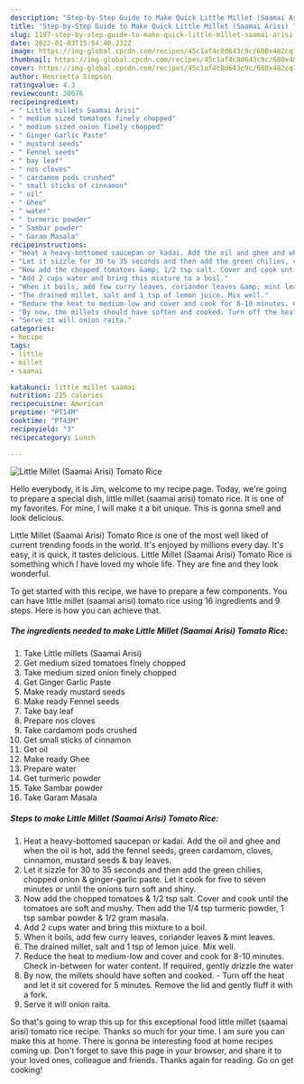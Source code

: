 ```yaml
---
description: "Step-by-Step Guide to Make Quick Little Millet (Saamai Arisi) Tomato Rice"
title: "Step-by-Step Guide to Make Quick Little Millet (Saamai Arisi) Tomato Rice"
slug: 1197-step-by-step-guide-to-make-quick-little-millet-saamai-arisi-tomato-rice
date: 2022-01-03T15:54:40.232Z
image: https://img-global.cpcdn.com/recipes/45c1af4c8d643c9c/680x482cq70/little-millet-saamai-arisi-tomato-rice-recipe-main-photo.jpg
thumbnail: https://img-global.cpcdn.com/recipes/45c1af4c8d643c9c/680x482cq70/little-millet-saamai-arisi-tomato-rice-recipe-main-photo.jpg
cover: https://img-global.cpcdn.com/recipes/45c1af4c8d643c9c/680x482cq70/little-millet-saamai-arisi-tomato-rice-recipe-main-photo.jpg
author: Henrietta Simpson
ratingvalue: 4.3
reviewcount: 30076
recipeingredient:
- " Little millets Saamai Arisi"
- " medium sized tomatoes finely chopped"
- " medium sized onion finely chopped"
- " Ginger Garlic Paste"
- " mustard seeds"
- " Fennel seeds"
- " bay leaf"
- " nos cloves"
- " cardamom pods crushed"
- " small sticks of cinnamon"
- " oil"
- " Ghee"
- " water"
- " turmeric powder"
- " Sambar powder"
- " Garam Masala"
recipeinstructions:
- "Heat a heavy-bottomed saucepan or kadai. Add the oil and ghee and when the oil is hot, add the fennel seeds, green cardamom, cloves, cinnamon, mustard seeds &amp; bay leaves."
- "Let it sizzle for 30 to 35 seconds and then add the green chilies, chopped onion &amp; ginger-garlic paste. Let it cook for five to seven minutes or until the onions turn soft and shiny."
- "Now add the chopped tomatoes &amp; 1/2 tsp salt. Cover and cook until the tomatoes are soft and mushy. Then add the 1/4 tsp turmeric powder, 1 tsp sambar powder &amp; 1/2 gram masala."
- "Add 2 cups water and bring this mixture to a boil."
- "When it boils, add few curry leaves, coriander leaves &amp; mint leaves."
- "The drained millet, salt and 1 tsp of lemon juice. Mix well."
- "Reduce the heat to medium-low and cover and cook for 8-10 minutes. Check in-between for water content. If required, gently drizzle the water"
- "By now, the millets should have soften and cooked. Turn off the heat and let it sit covered for 5 minutes. Remove the lid and gently fluff it with a fork."
- "Serve it will onion raita."
categories:
- Recipe
tags:
- little
- millet
- saamai

katakunci: little millet saamai 
nutrition: 225 calories
recipecuisine: American
preptime: "PT14M"
cooktime: "PT43M"
recipeyield: "3"
recipecategory: Lunch

---
```



![Little Millet (Saamai Arisi) Tomato Rice](https://img-global.cpcdn.com/recipes/45c1af4c8d643c9c/680x482cq70/little-millet-saamai-arisi-tomato-rice-recipe-main-photo.jpg)

Hello everybody, it is Jim, welcome to my recipe page. Today, we're going to prepare a special dish, little millet (saamai arisi) tomato rice. It is one of my favorites. For mine, I will make it a bit unique. This is gonna smell and look delicious.



Little Millet (Saamai Arisi) Tomato Rice is one of the most well liked of current trending foods in the world. It's enjoyed by millions every day. It's easy, it is quick, it tastes delicious. Little Millet (Saamai Arisi) Tomato Rice is something which I have loved my whole life. They are fine and they look wonderful.


To get started with this recipe, we have to prepare a few components. You can have little millet (saamai arisi) tomato rice using 16 ingredients and 9 steps. Here is how you can achieve that.

<!--inarticleads1-->

##### The ingredients needed to make Little Millet (Saamai Arisi) Tomato Rice:

1. Take  Little millets (Saamai Arisi)
1. Get  medium sized tomatoes finely chopped
1. Take  medium sized onion finely chopped
1. Get  Ginger Garlic Paste
1. Make ready  mustard seeds
1. Make ready  Fennel seeds
1. Take  bay leaf
1. Prepare  nos cloves
1. Take  cardamom pods crushed
1. Get  small sticks of cinnamon
1. Get  oil
1. Make ready  Ghee
1. Prepare  water
1. Get  turmeric powder
1. Take  Sambar powder
1. Take  Garam Masala




<!--inarticleads2-->

##### Steps to make Little Millet (Saamai Arisi) Tomato Rice:

1. Heat a heavy-bottomed saucepan or kadai. Add the oil and ghee and when the oil is hot, add the fennel seeds, green cardamom, cloves, cinnamon, mustard seeds &amp; bay leaves.
1. Let it sizzle for 30 to 35 seconds and then add the green chilies, chopped onion &amp; ginger-garlic paste. Let it cook for five to seven minutes or until the onions turn soft and shiny.
1. Now add the chopped tomatoes &amp; 1/2 tsp salt. Cover and cook until the tomatoes are soft and mushy. Then add the 1/4 tsp turmeric powder, 1 tsp sambar powder &amp; 1/2 gram masala.
1. Add 2 cups water and bring this mixture to a boil.
1. When it boils, add few curry leaves, coriander leaves &amp; mint leaves.
1. The drained millet, salt and 1 tsp of lemon juice. Mix well.
1. Reduce the heat to medium-low and cover and cook for 8-10 minutes. Check in-between for water content. If required, gently drizzle the water
1. By now, the millets should have soften and cooked. - Turn off the heat and let it sit covered for 5 minutes. Remove the lid and gently fluff it with a fork.
1. Serve it will onion raita.




So that's going to wrap this up for this exceptional food little millet (saamai arisi) tomato rice recipe. Thanks so much for your time. I am sure you can make this at home. There is gonna be interesting food at home recipes coming up. Don't forget to save this page in your browser, and share it to your loved ones, colleague and friends. Thanks again for reading. Go on get cooking!

